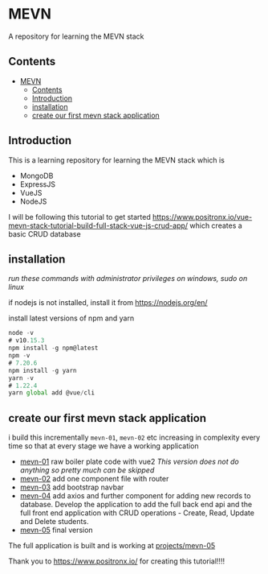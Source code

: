 # MEVN

A repository for learning the MEVN stack

## Contents
- [MEVN](#mevn)
  - [Contents](#contents)
  - [Introduction](#introduction)
  - [installation](#installation)
  - [create our first mevn stack application](#create-our-first-mevn-stack-application)

## Introduction

This is a learning repository for learning the MEVN stack which is 

- MongoDB
- ExpressJS
- VueJS
- NodeJS

I will be following this tutorial to get started https://www.positronx.io/vue-mevn-stack-tutorial-build-full-stack-vue-js-crud-app/ which creates a basic CRUD database

## installation

*run these commands with administrator privileges on windows, sudo on linux*

if nodejs is not installed, install it from https://nodejs.org/en/

install latest versions of npm and yarn

```js
node -v
# v10.15.3
npm install -g npm@latest 
npm -v 
# 7.20.6
npm install -g yarn 
yarn -v 
# 1.22.4
yarn global add @vue/cli 
```

## create our first mevn stack application

i build this incrementally `mevn-01`, `mevn-02` etc increasing in complexity every time so that at every stage we have a working application

- [mevn-01](projects/mevn-01) raw boiler plate code with vue2 *This version does not do anything so pretty much can be skipped*
- [mevn-02](projects/mevn-02-vue3-template) add one component file with router
- [mevn-03](projects/mevn-03) add bootstrap navbar
- [mevn-04](projects/mevn-04) add axios and further component for adding new records to database.  Develop the application to add the full back end api and the full front end application with CRUD operations - Create, Read, Update and Delete students.
- [mevn-05](projects/mevn-05) final version

The full application is built and is working at [projects/mevn-05](projects/mevn-05)

Thank you to https://www.positronx.io/ for creating this tutorial!!!!


